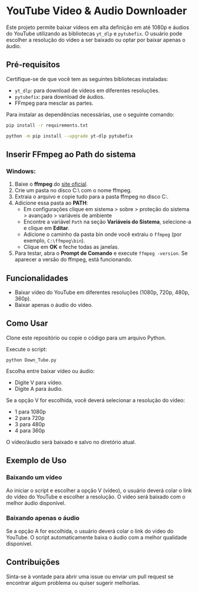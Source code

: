 # YouTube Video & Audio Downloader

Este projeto permite baixar vídeos em alta definição em até 1080p e áudios do YouTube utilizando as bibliotecas `yt_dlp` e `pytubefix`. O usuário pode escolher a resolução do vídeo a ser baixado ou optar por baixar apenas o áudio.

## Pré-requisitos

Certifique-se de que você tem as seguintes bibliotecas instaladas:

- `yt_dlp`: para download de vídeos em diferentes resoluções.
- `pytubefix`: para download de áudios.
- FFmpeg para mesclar as partes.

Para instalar as dependências necessárias, use o seguinte comando:

```bash
pip install -r requirements.txt
````
````bash
python -m pip install --upgrade yt-dlp pytubefix
````

## Inserir FFmpeg ao Path do sistema

### Windows:
1. Baixe o **ffmpeg** do [site oficial](https://ffmpeg.org/download.html).
2. Crie um pasta no disco C:\ com o nome ffmpeg.
3. Extraia o arquivo e copie tudo para a pasta ffmpeg no disco C:\.
4. Adicione essa pasta ao **PATH**:
   - Em configurações clique em sistema > sobre > proteção do sistema > avançado > variáveis de ambiente  
   - Encontre a variável `Path` na seção **Variáveis do Sistema**, selecione-a e clique em **Editar**.
   - Adicione o caminho da pasta bin onde você extraiu o `ffmpeg` (por exemplo, `C:\ffmpeg\bin`).
   - Clique em **OK** e feche todas as janelas.
5. Para testar, abra o **Prompt de Comando** e execute `ffmpeg -version`. Se aparecer a versão do ffmpeg, está funcionando.


## Funcionalidades
+ Baixar vídeo do YouTube em diferentes resoluções (1080p, 720p, 480p, 360p).
+ Baixar apenas o áudio do vídeo.


## Como Usar
Clone este repositório ou copie o código para um arquivo Python.



Execute o script: 
````
python Down_Tube.py
````

Escolha entre baixar vídeo ou áudio:
+ Digite V para vídeo.
+ Digite A para áudio.

Se a opção V for escolhida, você deverá selecionar a resolução do vídeo:
+ 1 para 1080p
+ 2 para 720p
+ 3 para 480p
+ 4 para 360p

O vídeo/áudio será baixado e salvo no diretório atual.

## Exemplo de Uso

### Baixando um vídeo
Ao iniciar o script e escolher a opção V (vídeo), o usuário deverá colar o link do vídeo do YouTube e escolher a resolução. O vídeo será baixado com o melhor áudio disponível.

### Baixando apenas o áudio
Se a opção A for escolhida, o usuário deverá colar o link do vídeo do YouTube. O script automaticamente baixa o áudio com a melhor qualidade disponível.

## Contribuições
Sinta-se à vontade para abrir uma issue ou enviar um pull request se encontrar algum problema ou quiser sugerir melhorias.
